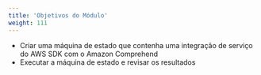 ```yaml
---
title: 'Objetivos do Módulo'
weight: 111
---
```


- Criar uma máquina de estado que contenha uma integração de serviço do AWS SDK com o Amazon Comprehend
- Executar a máquina de estado e revisar os resultados
